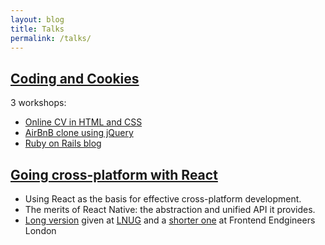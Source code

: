 ```yaml
---
layout: blog
title: Talks
permalink: /talks/
---
```



## [Coding and Cookies](/tutorials)
3 workshops:

- [Online CV in HTML and CSS](/tutorials/2015/10/10/tutorial.html)
- [AirBnB clone using jQuery](/tutorials/2015/10/21/AirBnBCloner.html)
- [Ruby on Rails blog](/tutorials/2015/10/27/rails.html)

## [Going cross-platform with React]("http://talks.artificial.io/cross-platform-react")
- Using React as the basis for effective cross-platform development.  
- The merits of React Native: the abstraction and unified API it provides.  
- [Long version]("http://talks.artificial.io/cross-platform-react") given at [LNUG]("http://lnug.org") and a [shorter one]("https://speakerdeck.com/hugodf/going-cross-platform-with-react") at Frontend Endgineers London